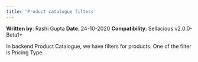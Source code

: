```yaml
---
title: 'Product catalogue filters'
---
```


**Written by**: Rashi Gupta
**Date**: 24-10-2020
**Compatibility**: Sellacious v2.0.0-Beta1+

In backend Product Catalogue, we have filters for products. One of the filter is Pricing Type:
